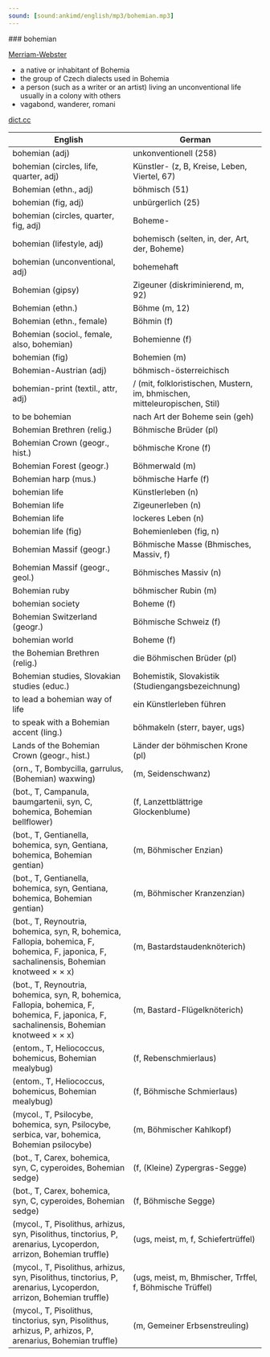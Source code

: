 ```yaml
---
sound: [sound:ankimd/english/mp3/bohemian.mp3]
---
```


\### bohemian

[Merriam-Webster](https://www.merriam-webster.com/dictionary/bohemian)

- a native or inhabitant of Bohemia
- the group of Czech dialects used in Bohemia
- a person (such as a writer or an artist) living an unconventional life usually in a colony with others
- vagabond, wanderer, romani

[dict.cc](https://www.dict.cc/bohemian)

| English        | German       |
| -------------- | ------------ |
| bohemian (adj) | unkonventionell (258) |
| bohemian (circles, life, quarter, adj) | Künstler- (z, B, Kreise, Leben, Viertel, 67) |
| Bohemian (ethn., adj) | böhmisch (51) |
| bohemian (fig, adj) | unbürgerlich (25) |
| bohemian (circles, quarter, fig, adj) | Boheme- |
| bohemian (lifestyle, adj) | bohemisch (selten, in, der, Art, der, Boheme) |
| bohemian (unconventional, adj) | bohemehaft |
| Bohemian (gipsy) | Zigeuner (diskriminierend, m, 92) |
| Bohemian (ethn.) | Böhme (m, 12) |
| Bohemian (ethn., female) | Böhmin (f) |
| Bohemian (sociol., female, also, bohemian) | Bohemienne (f) |
| bohemian (fig) | Bohemien (m) |
| Bohemian-Austrian (adj) | böhmisch-österreichisch |
| bohemian-print (textil., attr, adj) | / (mit, folkloristischen, Mustern, im, bhmischen, mitteleuropischen, Stil) |
| to be bohemian | nach Art der Boheme sein (geh) |
| Bohemian Brethren (relig.) | Böhmische Brüder (pl) |
| Bohemian Crown (geogr., hist.) | böhmische Krone (f) |
| Bohemian Forest (geogr.) | Böhmerwald (m) |
| Bohemian harp (mus.) | böhmische Harfe (f) |
| bohemian life | Künstlerleben (n) |
| Bohemian life | Zigeunerleben (n) |
| Bohemian life | lockeres Leben (n) |
| bohemian life (fig) | Bohemienleben (fig, n) |
| Bohemian Massif (geogr.) | Böhmische Masse (Bhmisches, Massiv, f) |
| Bohemian Massif (geogr., geol.) | Böhmisches Massiv (n) |
| Bohemian ruby | böhmischer Rubin (m) |
| bohemian society | Boheme (f) |
| Bohemian Switzerland (geogr.) | Böhmische Schweiz (f) |
| bohemian world | Boheme (f) |
| the Bohemian Brethren (relig.) | die Böhmischen Brüder (pl) |
| Bohemian studies, Slovakian studies (educ.) | Bohemistik, Slovakistik (Studiengangsbezeichnung) |
| to lead a bohemian way of life | ein Künstlerleben führen |
| to speak with a Bohemian accent (ling.) | böhmakeln (sterr, bayer, ugs) |
| Lands of the Bohemian Crown (geogr., hist.) | Länder der böhmischen Krone (pl) |
|  (orn., T, Bombycilla, garrulus, (Bohemian) waxwing) |  (m, Seidenschwanz) |
|  (bot., T, Campanula, baumgartenii, syn, C, bohemica, Bohemian bellflower) |  (f, Lanzettblättrige Glockenblume) |
|  (bot., T, Gentianella, bohemica, syn, Gentiana, bohemica, Bohemian gentian) |  (m, Böhmischer Enzian) |
|  (bot., T, Gentianella, bohemica, syn, Gentiana, bohemica, Bohemian gentian) |  (m, Böhmischer Kranzenzian) |
|  (bot., T, Reynoutria, bohemica, syn, R, bohemica, Fallopia, bohemica, F, bohemica, F, japonica, F, sachalinensis, Bohemian knotweed × × x) |  (m, Bastardstaudenknöterich) |
|  (bot., T, Reynoutria, bohemica, syn, R, bohemica, Fallopia, bohemica, F, bohemica, F, japonica, F, sachalinensis, Bohemian knotweed × × x) |  (m, Bastard-Flügelknöterich) |
|  (entom., T, Heliococcus, bohemicus, Bohemian mealybug) |  (f, Rebenschmierlaus) |
|  (entom., T, Heliococcus, bohemicus, Bohemian mealybug) |  (f, Böhmische Schmierlaus) |
|  (mycol., T, Psilocybe, bohemica, syn, Psilocybe, serbica, var, bohemica, Bohemian psilocybe) |  (m, Böhmischer Kahlkopf) |
|  (bot., T, Carex, bohemica, syn, C, cyperoides, Bohemian sedge) |  (f, (Kleine) Zypergras-Segge) |
|  (bot., T, Carex, bohemica, syn, C, cyperoides, Bohemian sedge) |  (f, Böhmische Segge) |
|  (mycol., T, Pisolithus, arhizus, syn, Pisolithus, tinctorius, P, arenarius, Lycoperdon, arrizon, Bohemian truffle) |  (ugs, meist, m, f, Schiefertrüffel) |
|  (mycol., T, Pisolithus, arhizus, syn, Pisolithus, tinctorius, P, arenarius, Lycoperdon, arrizon, Bohemian truffle) |  (ugs, meist, m, Bhmischer, Trffel, f, Böhmische Trüffel) |
|  (mycol., T, Pisolithus, tinctorius, syn, Pisolithus, arhizus, P, arhizos, P, arenarius, Bohemian truffle) |  (m, Gemeiner Erbsenstreuling) |
